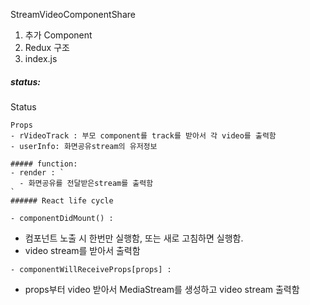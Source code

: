 StreamVideoComponentShare

1. 추가 Component
2. Redux 구조
2. index.js
##### status:
Status
```
Props
- rVideoTrack : 부모 component를 track를 받아서 각 video를 출력함
- userInfo: 화면공유stream의 유저정보

##### function:
- render : `
  - 화면공유를 전달받은stream를 출력함
` 
###### React life cycle

- componentDidMount() :
```
  - 컴포넌트 노출 시 한번만 실행함, 또는 새로 고침하면 실행함.
  - video stream를 받아서 출력함
```
- componentWillReceiveProps[props] :
```
 - props부터 video 받아서 MediaStream를 생성하고 video stream 출력함
```